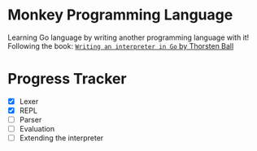 # Monkey Programming Language

Learning Go language by writing another programming language with it!
Following the book: [`Writing an interpreter in Go` by Thorsten Ball](https://interpreterbook.com)

# Progress Tracker

- [x] Lexer
- [x] REPL
- [ ] Parser
- [ ] Evaluation
- [ ] Extending the interpreter
